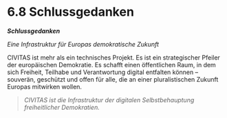# 6.8 Schlussgedanken

_**Schlussgedanken**_ 

_Eine Infrastruktur für Europas demokratische Zukunft_

CIVITAS ist mehr als ein technisches Projekt. Es ist ein strategischer Pfeiler der europäischen Demokratie. Es schafft einen öffentlichen Raum, in dem sich Freiheit, Teilhabe und Verantwortung digital entfalten können – souverän, geschützt und offen für alle, die an einer pluralistischen Zukunft Europas mitwirken wollen.

> _CIVITAS ist die Infrastruktur der digitalen Selbstbehauptung freiheitlicher Demokratien._
